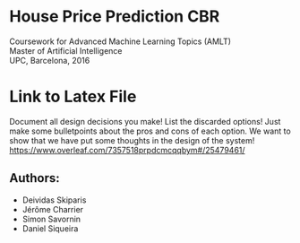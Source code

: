 # House Price Prediction CBR #

Coursework for Advanced Machine Learning Topics (AMLT)  
Master of Artificial Intelligence  
UPC, Barcelona, 2016  

  
# Link to Latex File #
Document all design decisions you make! List the discarded options! Just make some bulletpoints about the pros and cons of each option. 
We want to show that we have put some thoughts in the design of the system!
https://www.overleaf.com/7357518prpdcmcqqbym#/25479461/
  
## Authors: ##
* Deividas Skiparis
* Jérôme Charrier
* Simon Savornin
* Daniel Siqueira